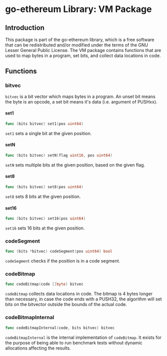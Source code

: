 # go-ethereum Library: VM Package

## Introduction

This package is part of the go-ethereum library, which is a free software that can be redistributed and/or modified under the terms of the GNU Lesser General Public License. The VM package contains functions that are used to map bytes in a program, set bits, and collect data locations in code.

## Functions

### bitvec

`bitvec` is a bit vector which maps bytes in a program. An unset bit means the byte is an opcode, a set bit means it's data (i.e. argument of PUSHxx).

#### set1

```go
func (bits bitvec) set1(pos uint64)
```

`set1` sets a single bit at the given position.

#### setN

```go
func (bits bitvec) setN(flag uint16, pos uint64)
```

`setN` sets multiple bits at the given position, based on the given flag.

#### set8

```go
func (bits bitvec) set8(pos uint64)
```

`set8` sets 8 bits at the given position.

#### set16

```go
func (bits bitvec) set16(pos uint64)
```

`set16` sets 16 bits at the given position.

### codeSegment

```go
func (bits *bitvec) codeSegment(pos uint64) bool
```

`codeSegment` checks if the position is in a code segment.

### codeBitmap

```go
func codeBitmap(code []byte) bitvec
```

`codeBitmap` collects data locations in code. The bitmap is 4 bytes longer than necessary, in case the code ends with a PUSH32, the algorithm will set bits on the bitvector outside the bounds of the actual code.

### codeBitmapInternal

```go
func codeBitmapInternal(code, bits bitvec) bitvec
```

`codeBitmapInternal` is the internal implementation of `codeBitmap`. It exists for the purpose of being able to run benchmark tests without dynamic allocations affecting the results.